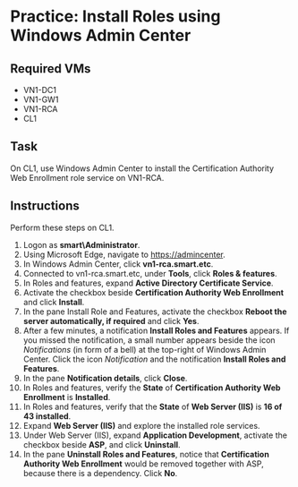 # Practice: Install Roles using Windows Admin Center

## Required VMs

* VN1-DC1
* VN1-GW1
* VN1-RCA
* CL1

## Task

On CL1, use Windows Admin Center to install the Certification Authority Web Enrollment role service on VN1-RCA.

## Instructions

Perform these steps on CL1.

1. Logon as **smart\Administrator**.
1. Using Microsoft Edge, navigate to <https://admincenter>.
1. In Windows Admin Center, click **vn1-rca.smart.etc**.
1. Connected to vn1-rca.smart.etc, under **Tools**, click **Roles & features**.
1. In Roles and features, expand **Active Directory Certificate Service**.
1. Activate the checkbox beside  **Certification Authority Web Enrollment** and click **Install**.
1. In the pane Install Role and Features, activate the checkbox **Reboot the server automatically, if required** and click **Yes**.
1. After a few minutes, a notification **Install Roles and Features** appears. If you missed the notification, a small number appears beside the icon *Notifications* (in form of a bell) at the top-right of Windows Admin Center. Click the icon *Notification* and the notification **Install Roles and Features**.
1. In the pane **Notification details**, click **Close**.
1. In Roles and features, verify the **State** of **Certification Authority Web Enrollment** is **Installed**.
1. In Roles and features, verify that the **State** of **Web Server (IIS)** is **16 of 43 installed**.
1. Expand **Web Server (IIS)** and explore the installed role services.
1. Under Web Server (IIS), expand **Application Development**, activate the checkbox beside **ASP**, and click **Uninstall**.
1. In the pane **Uninstall Roles and Features**, notice that **Certification Authority Web Enrollment** would be removed together with ASP, because there is a dependency. Click **No**.

